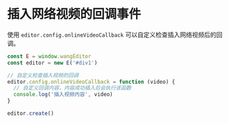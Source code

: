 # 插入网络视频的回调事件

使用 `editor.config.onlineVideoCallback` 可以自定义检查插入网络视频后的回调。

```javaScript
const E = window.wangEditor
const editor = new E('#div1')

// 自定义检查插入视频的回调
editor.config.onlineVideoCallback = function (video) {
  // 自定义回调内容，内容成功插入后会执行该函数
  console.log('插入视频内容', video)
}

editor.create()
```